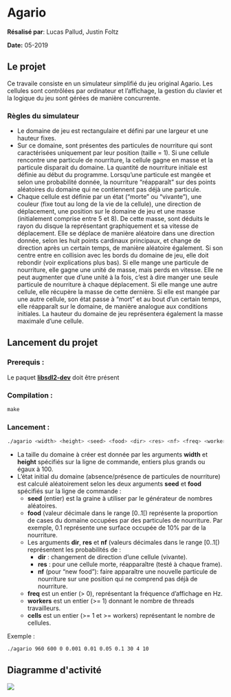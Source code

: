 # Agario

**Résalisé par**: Lucas Pallud, Justin Foltz

**Date:** 05-2019

## Le projet

Ce travaile consiste en un simulateur simplifié du jeu original Agario. Les cellules sont contrôlées par ordinateur et l’affichage, la gestion du clavier et la logique du jeu sont gérées de manière concurrente.

### Règles du simulateur

- Le domaine de jeu est rectangulaire et défini par une largeur et une hauteur fixes.
- Sur ce domaine, sont présentes des particules de nourriture qui sont caractérisées uniquement par leur position (taille = 1). Si une cellule rencontre une particule de nourriture, la cellule gagne en masse et la particule disparait du domaine. La quantité de nourriture initiale est définie au début du programme. Lorsqu’une particule est mangée et selon une probabilité donnée, la nourriture “réapparaît” sur des points aléatoires du domaine qui ne contiennent pas déjà une particule.
- Chaque cellule est définie par un état (“morte” ou “vivante”), une couleur (fixe tout au long de la vie de la cellule), une direction de déplacement, une position sur le domaine de jeu et une masse (initialement comprise entre 5 et 8). De cette masse, sont déduits le rayon du disque la représentant graphiquement et sa vitesse de déplacement. Elle se déplace de manière aléatoire dans une direction donnée, selon les huit points cardinaux principaux, et change de direction après un certain temps, de manière aléatoire également. Si son centre entre en collision avec les bords du domaine de jeu, elle doit rebondir (voir explications plus bas). Si elle mange une particule de nourriture, elle gagne une unité de masse, mais perds en vitesse. Elle ne peut augmenter que d’une unité à la fois, c’est à dire manger une seule particule de nourriture à chaque déplacement. Si elle mange une autre cellule, elle récupère la masse de cette dernière. Si elle est mangée par une autre cellule, son état passe à “mort” et au bout d’un certain temps, elle réapparaît sur le domaine, de manière analogue aux conditions initiales. La hauteur du domaine de jeu représentera également la masse maximale d’une cellule.

## Lancement du projet

### Prerequis :

Le paquet **[libsdl2-dev](apt://libsdl2-dev)** doit être présent

### Compilation :

```makefile
make
```

### Lancement :

```bash
./agario <width> <height> <seed> <food> <dir> <res> <nf> <freq> <workers> <cells>
```

- La taille du domaine à créer est donnée par les arguments **width** et **height** spécifiés sur la ligne de commande, entiers plus grands ou égaux à 100.
- L’état initial du domaine (absence/présence de particules de nourriture) est calculé aléatoirement selon les deux arguments **seed** et **food** spécifiés sur la ligne de commande :
  - **seed** (entier) est la graine à utiliser par le générateur de nombres aléatoires.
  - **food** (valeur décimale dans le range [0..1[) représente la proportion de cases du domaine occupées par des particules de nourriture. Par exemple, 0.1 représente une surface occupée de 10% par de la nourriture.
  - Les arguments **dir**, **res** et **nf** (valeurs décimales dans le range [0..1[) représentent les probabilités de :
    - **dir** : changement de direction d’une cellule (vivante).
    - **res** : pour une cellule morte, réapparaître (testé à chaque frame).
    - **nf** (pour “new food”): faire apparaître une nouvelle particule de nourriture sur une position qui ne comprend pas déjà de nourriture.
  - **freq** est un entier (> 0), représentant la fréquence d’affichage en Hz.
  - **workers** est un entier (>= 1) donnant le nombre de threads travailleurs.
  - **cells** est un entier (>= 1 et >= workers) représentant le nombre de cellules.

 Exemple :

```bash
./agario 960 600 0 0.001 0.01 0.05 0.1 30 4 10
```

## Diagramme d'activité

![](/home/justin/Documents/github/agario/diagramme.png)


